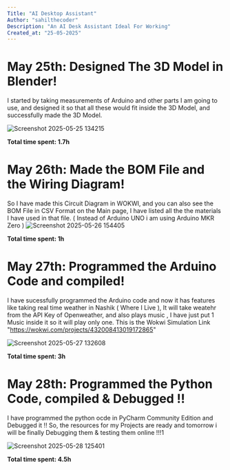 ```yaml
---
Title: "AI Desktop Assistant"
Author: "sahilthecoder"
Description: "An AI Desk Assistant Ideal For Working"
Created_at: "25-05-2025"
---
```


# May 25th: Designed The 3D Model in Blender!

I started by taking measurements of Arduino and other parts I am going to use, and designed it so that all these would fit inside the 3D Model, and successfully made the 3D Model.

![Screenshot 2025-05-25 134215](https://github.com/user-attachments/assets/683ecc79-a0c6-4bd7-b62d-e074624426e3)


**Total time spent: 1.7h**

# May 26th: Made the BOM File and the Wiring Diagram!

So I have made this Circuit Diagram in WOKWI, and you can also see the BOM File in CSV Format on the Main page, I have listed all the the materials I have used in that file.
( Instead of Arduino UNO i am using Arduino MKR Zero )
![Screenshot 2025-05-26 154405](https://github.com/user-attachments/assets/a7dc0d99-2674-40f5-b842-e473253d194b)



**Total time spent: 1h**

# May 27th: Programmed the Arduino Code and compiled!

I have sucessfully programmed the Arduino code and now it has features like taking real time weather in Nashik ( Where I Live ), It will take weatehr from the API Key of Openweather, and also plays music , I  have just put 1 Music inside it so it will play only one. This is the Wokwi Simulation Link "https://wokwi.com/projects/432008413019172865"

![Screenshot 2025-05-27 132608](https://github.com/user-attachments/assets/bf38f1d7-71b0-46e5-abe1-f88cb06e35c4)

**Total time spent: 3h**

# May 28th: Programmed the Python Code, compiled & Debugged !!

I have programmed the python ocde in PyCharm Community Edition and Debugged it !!
So, the resources for my Projects are ready and tomorrow i will be finally Debugging them & testing them online !!!1

![Screenshot 2025-05-28 125401](https://github.com/user-attachments/assets/a301933d-f8dd-417f-b3ef-c9551ba70eb8)

**Total time spent: 4.5h**

